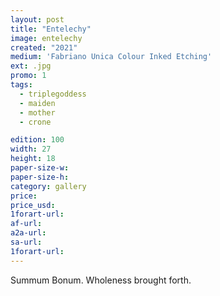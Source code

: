 ```yaml
---
layout: post
title: "Entelechy"
image: entelechy
created: "2021"
medium: 'Fabriano Unica Colour Inked Etching'
ext: .jpg
promo: 1
tags:
  - triplegoddess
  - maiden
  - mother
  - crone

edition: 100
width: 27
height: 18
paper-size-w: 
paper-size-h: 
category: gallery
price: 
price_usd: 
1forart-url:
af-url: 
a2a-url: 
sa-url: 
1forart-url: 
---
```


Summum Bonum. Wholeness brought forth.